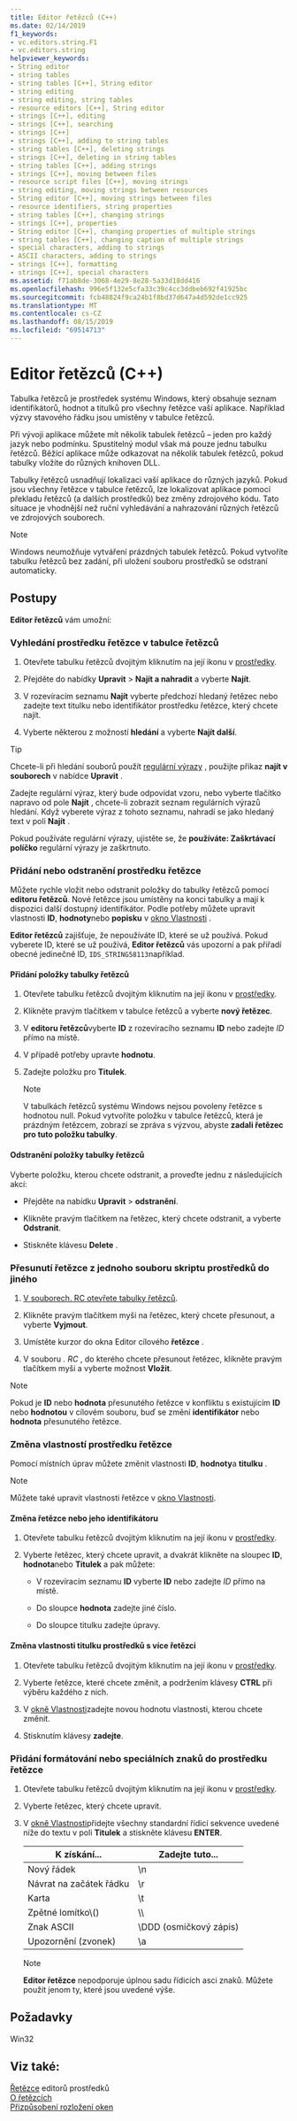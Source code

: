 ```yaml
---
title: Editor řetězců (C++)
ms.date: 02/14/2019
f1_keywords:
- vc.editors.string.F1
- vc.editors.string
helpviewer_keywords:
- String editor
- string tables
- string tables [C++], String editor
- string editing
- string editing, string tables
- resource editors [C++], String editor
- strings [C++], editing
- strings [C++], searching
- strings [C++]
- strings [C++], adding to string tables
- string tables [C++], deleting strings
- strings [C++], deleting in string tables
- string tables [C++], adding strings
- strings [C++], moving between files
- resource script files [C++], moving strings
- string editing, moving strings between resources
- String editor [C++], moving strings between files
- resource identifiers, string properties
- string tables [C++], changing strings
- strings [C++], properties
- String editor [C++], changing properties of multiple strings
- string tables [C++], changing caption of multiple strings
- special characters, adding to strings
- ASCII characters, adding to strings
- strings [C++], formatting
- strings [C++], special characters
ms.assetid: f71ab8de-3068-4e29-8e28-5a33d18dd416
ms.openlocfilehash: 996e5f132e5cfa33c39c4cc3ddbeb692f41925bc
ms.sourcegitcommit: fcb48824f9ca24b1f8bd37d647a4d592de1cc925
ms.translationtype: MT
ms.contentlocale: cs-CZ
ms.lasthandoff: 08/15/2019
ms.locfileid: "69514713"
---
```

# <a name="string-editor-c"></a>Editor řetězců (C++)

Tabulka řetězců je prostředek systému Windows, který obsahuje seznam identifikátorů, hodnot a titulků pro všechny řetězce vaší aplikace. Například výzvy stavového řádku jsou umístěny v tabulce řetězců.

Při vývoji aplikace můžete mít několik tabulek řetězců – jeden pro každý jazyk nebo podmínku. Spustitelný modul však má pouze jednu tabulku řetězců. Běžící aplikace může odkazovat na několik tabulek řetězců, pokud tabulky vložíte do různých knihoven DLL.

Tabulky řetězců usnadňují lokalizaci vaší aplikace do různých jazyků. Pokud jsou všechny řetězce v tabulce řetězců, lze lokalizovat aplikace pomocí překladu řetězců (a dalších prostředků) bez změny zdrojového kódu. Tato situace je vhodnější než ruční vyhledávání a nahrazování různých řetězců ve zdrojových souborech.

> [!NOTE]
> Windows neumožňuje vytváření prázdných tabulek řetězců. Pokud vytvoříte tabulku řetězců bez zadání, při uložení souboru prostředků se odstraní automaticky.

## <a name="how-to"></a>Postupy

**Editor řetězců** vám umožní:

### <a name="to-find-a-string-resource-in-the-string-table"></a>Vyhledání prostředku řetězce v tabulce řetězců

1. Otevřete tabulku řetězců dvojitým kliknutím na její ikonu v [prostředky](how-to-create-a-resource-script-file.md#create-resources).

1. Přejděte do nabídky **Upravit** > **Najít a nahradit** a vyberte **Najít**.

1. V rozevíracím seznamu **Najít** vyberte předchozí hledaný řetězec nebo zadejte text titulku nebo identifikátor prostředku řetězce, který chcete najít.

1. Vyberte některou z možností **hledání** a vyberte **Najít další**.

> [!TIP]
> Chcete-li při hledání souborů použít [regulární výrazy](/visualstudio/ide/using-regular-expressions-in-visual-studio) , použijte příkaz **najít v souborech** v nabídce **Upravit** .
>
> Zadejte regulární výraz, který bude odpovídat vzoru, nebo vyberte tlačítko napravo od pole **Najít** , chcete-li zobrazit seznam regulárních výrazů hledání. Když vyberete výraz z tohoto seznamu, nahradí se jako hledaný text v poli **Najít** .
>
> Pokud používáte regulární výrazy, ujistěte se, že **používáte: Zaškrtávací políčko** regulární výrazy je zaškrtnuto.

### <a name="to-add-or-delete-a-string-resource"></a>Přidání nebo odstranění prostředku řetězce

Můžete rychle vložit nebo odstranit položky do tabulky řetězců pomocí **editoru řetězců**. Nové řetězce jsou umístěny na konci tabulky a mají k dispozici další dostupný identifikátor. Podle potřeby můžete upravit vlastnosti **ID**, **hodnoty**nebo **popisku** v [okno Vlastnosti](/visualstudio/ide/reference/properties-window) .

**Editor řetězců** zajišťuje, že nepoužíváte ID, které se už používá. Pokud vyberete ID, které se už používá, **Editor řetězců** vás upozorní a pak přiřadí obecné jedinečné ID, `IDS_STRING58113`například.

#### <a name="to-add-a-string-table-entry"></a>Přidání položky tabulky řetězců

1. Otevřete tabulku řetězců dvojitým kliknutím na její ikonu v [prostředky](how-to-create-a-resource-script-file.md#create-resources).

1. Klikněte pravým tlačítkem v tabulce řetězců a vyberte **nový řetězec**.

1. V **editoru řetězců**vyberte **ID** z rozevíracího seznamu **ID** nebo zadejte *ID* přímo na místě.

1. V případě potřeby upravte **hodnotu**.

1. Zadejte položku pro **Titulek**.

   > [!NOTE]
   > V tabulkách řetězců systému Windows nejsou povoleny řetězce s hodnotou null. Pokud vytvoříte položku v tabulce řetězců, která je prázdným řetězcem, zobrazí se zpráva s výzvou, abyste **zadali řetězec pro tuto položku tabulky**.

#### <a name="to-delete-a-string-table-entry"></a>Odstranění položky tabulky řetězců

Vyberte položku, kterou chcete odstranit, a proveďte jednu z následujících akcí:

- Přejděte na nabídku **Upravit** > **odstranění**.

- Klikněte pravým tlačítkem na řetězec, který chcete odstranit, a vyberte **Odstranit**.

- Stiskněte klávesu **Delete** .

### <a name="to-move-a-string-from-one-resource-script-file-to-another"></a>Přesunutí řetězce z jednoho souboru skriptu prostředků do jiného

1. [V souborech. RC otevřete tabulky řetězců](../windows/how-to-create-a-resource-script-file.md).

1. Klikněte pravým tlačítkem myši na řetězec, který chcete přesunout, a vyberte **Vyjmout**.

1. Umístěte kurzor do okna Editor cílového **řetězce** .

1. V souboru *. RC* , do kterého chcete přesunout řetězec, klikněte pravým tlačítkem myši a vyberte možnost **Vložit**.

> [!NOTE]
> Pokud je **ID** nebo **hodnota** přesunutého řetězce v konfliktu s existujícím **ID** nebo **hodnotou** v cílovém souboru, buď se změní **identifikátor** nebo **hodnota** přesunutého řetězce.

### <a name="to-change-the-properties-of-a-string-resource"></a>Změna vlastností prostředku řetězce

Pomocí místních úprav můžete změnit vlastnosti **ID**, **hodnoty**a **titulku** .

> [!NOTE]
>  Můžete také upravit vlastnosti řetězce v [okno Vlastnosti](/visualstudio/ide/reference/properties-window).

#### <a name="to-change-a-string-or-its-identifier"></a>Změna řetězce nebo jeho identifikátoru

1. Otevřete tabulku řetězců dvojitým kliknutím na její ikonu v [prostředky](how-to-create-a-resource-script-file.md#create-resources).

1. Vyberte řetězec, který chcete upravit, a dvakrát klikněte na sloupec **ID**, **hodnota**nebo **Titulek** a pak můžete:

   - V rozevíracím seznamu **ID** vyberte **ID** nebo zadejte *ID* přímo na místě.

   - Do sloupce **hodnota** zadejte jiné číslo.

   - Do sloupce titulku zadejte úpravy.

#### <a name="to-change-the-caption-property-of-multiple-string-resources"></a>Změna vlastnosti titulku prostředků s více řetězci

1. Otevřete tabulku řetězců dvojitým kliknutím na její ikonu v [prostředky](how-to-create-a-resource-script-file.md#create-resources).

1. Vyberte řetězce, které chcete změnit, a podržením klávesy **CTRL** při výběru každého z nich.

1. V [okně Vlastnosti](/visualstudio/ide/reference/properties-window)zadejte novou hodnotu vlastnosti, kterou chcete změnit.

1. Stisknutím klávesy **zadejte**.

### <a name="to-add-formatting-or-special-characters-to-a-string-resource"></a>Přidání formátování nebo speciálních znaků do prostředku řetězce

1. Otevřete tabulku řetězců dvojitým kliknutím na její ikonu v [prostředky](how-to-create-a-resource-script-file.md#create-resources).

1. Vyberte řetězec, který chcete upravit.

1. V [okně Vlastnosti](/visualstudio/ide/reference/properties-window)přidejte všechny standardní řídicí sekvence uvedené níže do textu v poli **Titulek** a stiskněte klávesu **ENTER**.

   |K získání...|Zadejte tuto...|
   |-----------------|---------------|
   | Nový řádek | \\n |
   | Návrat na začátek řádku | \\r |
   | Karta | \\t |
   | Zpětné lomítko\\() | \\\\ |
   | Znak ASCII | \\DDD (osmičkový zápis) |
   | Upozornění (zvonek) | \\a |

   > [!NOTE]
   > **Editor řetězce** nepodporuje úplnou sadu řídicích asci znaků. Můžete použít jenom ty, které jsou uvedené výše.

## <a name="requirements"></a>Požadavky

Win32

## <a name="see-also"></a>Viz také:

[](../windows/resource-editors.md)
[Řetězce](/windows/win32/menurc/strings) editorů prostředků<br/>
[O řetězcích](/windows/win32/menurc/about-strings)<br/>
[Přizpůsobení rozložení oken](/visualstudio/ide/customizing-window-layouts-in-visual-studio)